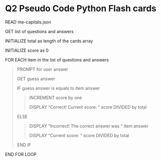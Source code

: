 # Q2 Pseudo Code Python Flash cards

READ me-capitals.json

GET list of questions and answers

INITIALIZE total as length of the cards array

INITIALIZE score as 0

FOR EACH item in the list of questions and answers
> PROMPT for user answer
>
> GET guess answer
>
> IF guess answer is equals to item answer
> > INCREMENT score by one
> >
> > DISPLAY “Correct! Current score: “ score DIVIDED by total
>
> ELSE
> > DISPLAY “Incorrect! The correct answer was “ item answer
> >
> > DISPLAY “Current score: “ score DIVIDED by total
>
> END IF

END FOR LOOP

